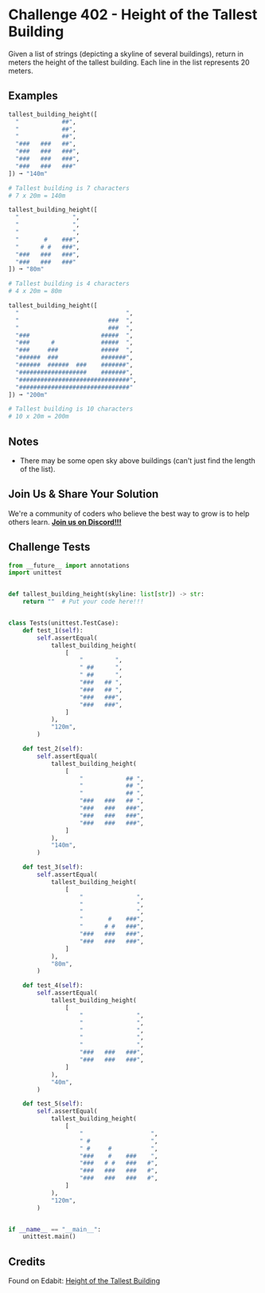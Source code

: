 # Challenge 402 - Height of the Tallest Building

Given a list of strings (depicting a skyline of several buildings), return in meters the height of the tallest building. Each line in the list represents 20 meters.

## Examples
```python
tallest_building_height([
  "            ##",
  "            ##",
  "            ##",
  "###   ###   ##",
  "###   ###   ###",
  "###   ###   ###",
  "###   ###   ###"
]) ➞ "140m"

# Tallest building is 7 characters
# 7 x 20m = 140m

tallest_building_height([
  "               ",
  "               ",
  "               ",
  "       #    ###",
  "      # #   ###",
  "###   ###   ###",
  "###   ###   ###"
]) ➞ "80m"

# Tallest building is 4 characters
# 4 x 20m = 80m

tallest_building_height([
  "                              ",
  "                         ###  ",
  "                         ###  ",
  "###                    #####  ",
  "###      #             #####  ",
  "###     ###            #####  ",
  "######  ###            #######",
  "######  ######  ###    #######",
  "###################    #######",
  "###############################",
  "###############################"
]) ➞ "200m"

# Tallest building is 10 characters
# 10 x 20m = 200m
```
## Notes

- There may be some open sky above buildings (can't just find the length of the list).

## Join Us & Share Your Solution

We're a community of coders who believe the best way to grow is to help others learn. **[Join us on Discord!!!](https://discord.gg/sfHykntuGy)**

## Challenge Tests
```python
from __future__ import annotations
import unittest


def tallest_building_height(skyline: list[str]) -> str:
    return ""  # Put your code here!!!


class Tests(unittest.TestCase):
    def test_1(self):
        self.assertEqual(
            tallest_building_height(
                [
                    "         ",
                    " ##      ",
                    " ##      ",
                    "###   ## ",
                    "###   ## ",
                    "###   ###",
                    "###   ###",
                ]
            ),
            "120m",
        )

    def test_2(self):
        self.assertEqual(
            tallest_building_height(
                [
                    "            ## ",
                    "            ## ",
                    "            ## ",
                    "###   ###   ## ",
                    "###   ###   ###",
                    "###   ###   ###",
                    "###   ###   ###",
                ]
            ),
            "140m",
        )

    def test_3(self):
        self.assertEqual(
            tallest_building_height(
                [
                    "               ",
                    "               ",
                    "               ",
                    "       #    ###",
                    "      # #   ###",
                    "###   ###   ###",
                    "###   ###   ###",
                ]
            ),
            "80m",
        )

    def test_4(self):
        self.assertEqual(
            tallest_building_height(
                [
                    "               ",
                    "               ",
                    "               ",
                    "               ",
                    "               ",
                    "###   ###   ###",
                    "###   ###   ###",
                ]
            ),
            "40m",
        )

    def test_5(self):
        self.assertEqual(
            tallest_building_height(
                [
                    "                   ",
                    " #                 ",
                    " #     #           ",
                    "###    #    ###    ",
                    "###   # #   ###   #",
                    "###   ###   ###   #",
                    "###   ###   ###   #",
                ]
            ),
            "120m",
        )


if __name__ == "__main__":
    unittest.main()
```
## Credits

Found on Edabit: [Height of the Tallest Building](https://edabit.com/challenge/LuBtaT9dwStbd7mnK)
